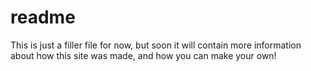 # readme

This is just a filler file for now, but soon it will contain more information about how this site was made, and how you can make your own!